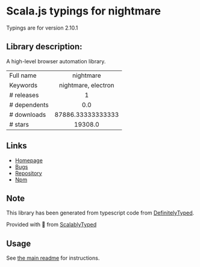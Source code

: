 
# Scala.js typings for nightmare

Typings are for version 2.10.1

## Library description:
A high-level browser automation library.

|                    |                 |
| ------------------ | :-------------: |
| Full name          | nightmare |
| Keywords           | nightmare, electron |
| # releases         | 1 |
| # dependents       | 0.0 |
| # downloads        | 87886.33333333333 |
| # stars            | 19308.0 |

## Links
- [Homepage](https://github.com/segmentio/nightmare#readme)
- [Bugs](https://github.com/segmentio/nightmare/issues)
- [Repository](https://github.com/segmentio/nightmare)
- [Npm](https://www.npmjs.com/package/nightmare)
    


## Note
This library has been generated from typescript code from [DefinitelyTyped](https://definitelytyped.org).

Provided with :purple_heart: from [ScalablyTyped](https://github.com/oyvindberg/ScalablyTyped)

## Usage
See [the main readme](../../readme.md) for instructions.


